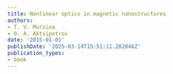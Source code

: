 ```yaml
---
title: Nonlinear optics in magnetic nanostructures
authors:
- T. V. Murzina
- O. A. Aktsipetrov
date: '2015-01-01'
publishDate: '2025-03-14T15:51:11.282046Z'
publication_types:
- book
---
```

